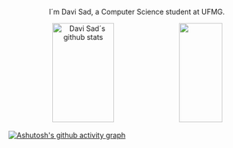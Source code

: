 <p align="center">I´m Davi Sad, a Computer Science student at UFMG.</p>
 
 
 <div align="center">
  <img width="49%" height="195px" src=https://github-readme-stats.vercel.app/api?username=DaviOSad&show_icons=true&hide=contribs,prs&cache_seconds=86400&theme=transparent
 alt="Davi Sad´s github stats" /> 
  <img width="41%" height="195px" src="https://github-readme-stats.vercel.app/api/top-langs/?username=DaviOSad&layout=compact&hide_border=true&title_color=00bfbf&text_color=00bfbf&bg_color=0d1117" />
</div>

[![Ashutosh's github activity graph](https://github-readme-activity-graph.vercel.app/graph?username=DaviOSad&bg_color=0d1117&color=0c12b0&line=006aff&point=403d3d&area=true&hide_border=true)](https://github.com/ashutosh00710/github-readme-activity-graph)


